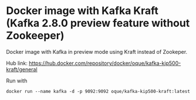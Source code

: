# Docker image with Kafka Kraft (Kafka 2.8.0 preview feature without Zookeeper)

Docker image with Kafka in preview mode using Kraft instead of Zookeper.

Hub link: https://hub.docker.com/repository/docker/oque/kafka-kip500-kraft/general

Run with

```
docker run --name kafka -d -p 9092:9092 oque/kafka-kip500-kraft:latest
```